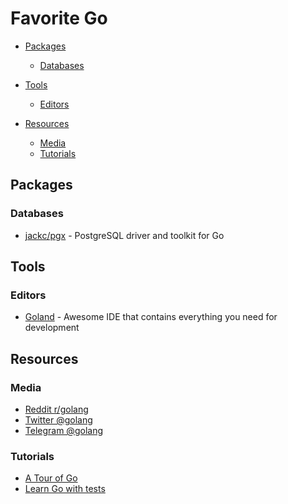 # Favorite Go

- [Packages](#packages)
  - [Databases](#databases)

- [Tools](#tools)
  - [Editors](#editors)

- [Resources](#resources)
  - [Media](#media)
  - [Tutorials](#tutorials)

## Packages

### Databases

* [jackc/pgx](https://github.com/jackc/pgx) - PostgreSQL driver and toolkit for Go

## Tools

### Editors

* [Goland](https://www.jetbrains.com/go) - Awesome IDE that contains everything you need for development

## Resources

### Media

 * [Reddit r/golang](https://www.reddit.com/r/golang)
 * [Twitter @golang](https://twitter.com/golang)
 * [Telegram @golang](https://t.me/golang)

### Tutorials

* [A Tour of Go](https://tour.golang.org)
* [Learn Go with tests](https://quii.gitbook.io/learn-go-with-tests)
